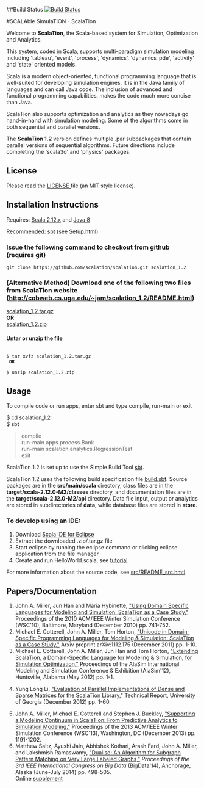 ##Build Status
[![Build Status](https://travis-ci.org/mvnural/scalation.svg)](https://travis-ci.org/mvnural/scalation)

#SCALAble SimulaTION - ScalaTion

Welcome to **ScalaTion**, the Scala-based system for Simulation, Optimization and Analytics.

This system, coded in Scala, supports multi-paradigm simulation modeling including
'tableau', 'event', 'process', 'dynamics', 'dynamics_pde', 'activity' and 'state' oriented models.

Scala is a modern object-oriented, functional programming language that is well-suited for developing simulation engines. It is in the Java family of languages and can call Java code. The inclusion of advanced and functional programming capabilities, makes the code much more concise than Java.

ScalaTion also supports optimization and analytics as they nowadays go hand-in-hand with simulation modeling.
Some of the algorithms come in both sequential and parallel versions.

The **ScalaTion 1.2** version defines multiple .par subpackages that contain parallel versions of sequential algorithms.
Future directions include completing the 'scala3d' and 'physics' packages.

## License
Please read the <a href = LICENSE.html> LICENSE </a> file (an MIT style license).

## Installation Instructions

Requires:
<a href = "http://www.scala-lang.org/downloads">Scala 2.12.x</a> and
<a href = "http://www.oracle.com/technetwork/java/javase/downloads">Java 8</a>

Recommended:
<a href = "http://www.scala-sbt.org/">sbt</a> 
(see <a href = "http://www.scala-sbt.org/0.13/tutorial/Setup.html">Setup.html</a>)

### Issue the following command to checkout from github (requires git)
`git clone https://github.com/scalation/scalation.git scalation_1.2`

### (Alternative Method) Download one of the following two files from ScalaTion website (http://cobweb.cs.uga.edu/~jam/scalation_1.2/README.html)

<a href = "http://cobweb.cs.uga.edu/~jam/scalation_1.2.tar.gz"> scalation_1.2.tar.gz </a> <br> <b>OR</b> <br>
<a href = "http://cobweb.cs.uga.edu/~jam/scalation_1.2.zip"> scalation_1.2.zip </a>

<p>
<h4>Untar or unzip the file</h4>

<pre><code>
$ tar xvfz scalation_1.2.tar.gz <br> <b>OR</b> <br>
$ unzip scalation_1.2.zip
</code></pre>



<!--
<p>
<h4>3. Export the SCALATION_CLASSES environment variable to point at class files</h4>

<pre><code>
export SCALATION_CLASSES=$HOME/scalation_1.2/target/scala-2.12.0-M2/classes
</code></pre>

<p>
Adjust the prefix to correspond to where you installed scalation.
Ideally, put the export in one of your dot files (e.g., .profile or .bashrc).
-->

## Usage

To compile code or run apps, enter sbt and type compile, run-main or exit

$ cd scalation_1.2 <br>
$ sbt <br>
> compile <br>
> run-main apps.process.Bank <br>
> run-main scalation.analytics.RegressionTest <br>
> exit



ScalaTion 1.2 is set up to use the Simple Build Tool <a href = "http://www.scala-sbt.org">sbt</a>.


ScalaTion 1.2 uses the following build specification file
<a href = "build.sbt">build.sbt</a>.
Source packages are in the <b>src/main/scala</b> directory,
class files are in the <b>target/scala-2.12.0-M2/classes</b> directory, and
documentation files are in the <b>target/scala-2.12.0-M2/api</b> directory.
Data file input, output or analytics are stored in subdirectories of <b>data</b>,
while database files are stored in <b>store</b>.

### To develop using an IDE:
<ol>
<li>
Download <a href = "http://typesafe.com/stack/downloads/scala-ide">Scala IDE for Eclipse</a>
<li>
Extract the downloaded .zip/.tar.gz file
<li>
Start eclipse by running the eclipse command or clicking eclipse application from the file manager
<li>
Create and run HelloWorld.scala, see <a href = "https://www.assembla.com/spaces/scala-ide/wiki/tutorial">tutorial</a>
</ol>


For more information about the source code, see 
<a href = "src/README_src.hmtl">src/README_src.hmtl</a>.

## Papers/Documentation ##


<ol>
<li>
John A. Miller, Jun Han and Maria Hybinette,
<a href = "http://informs-sim.org/wsc10papers/067.pdf">
"Using Domain Specific Languages for Modeling and Simulation: ScalaTion as a Case Study,"</a>
Proceedings of the 2010 ACM/IEEE Winter Simulation Conference (WSC'10),
Baltimore, Maryland (December 2010) pp. 741-752.


<li>
Michael E. Cotterell, John A. Miller, Tom Horton,
<a href = "http://arxiv.org/abs/1112.1751">
"Unicode in Domain-Specific Programming Languages for Modeling & Simulation:
ScalaTion as a Case Study,"</a>
Arxiv preprint arXiv:1112.175
(December 2011) pp. 1-10.


<li>
Michael E. Cotterell, John A. Miller, Jun Han and Tom Horton,
<a href = "../scalation_papers/alasim/alasim_extended_abstract.pdf">
"Extending ScalaTion, a Domain-Specific Language for Modeling & Simulation, for Simulation Optimization,"</a>
Proceedings of the AlaSim International Modeling and Simulation Conference & Exhibition (AlaSim'12),
Huntsville, Alabama (May 2012) pp. 1-1.

<p>
<li>
Yung Long Li,
<a href = "../home/theses/li_thesis/thesis/TR_Yung_Long_Li.pdf">
"Evaluation of Parallel Implementations of Dense and Sparse
Matrices for the ScalaTion Library," </a>
Technical Report,
University of Georgia (December 2012) pp. 1-60.

<p>
<li>
John A. Miller, Michael E. Cotterell and Stephen J. Buckley,
<a href = "http://informs-sim.org/wsc13papers/includes/files/104.pdf">
"Supporting a Modeling Continuum in ScalaTion: From Predictive Analytics to Simulation Modeling,"</a>
Proceedings of the 2013 ACM/IEEE Winter Simulation Conference (WSC'13),
Washington, DC (December 2013) pp. 1191-1202. 


<li>
Matthew Saltz, Ayushi Jain, Abhishek Kothari, Arash Fard, John A. Miller, and Lakshmish Ramaswamy,
<a href = "http://www.thecloudcomputing.org/2014/AdvanceProgram-ICWS-SCC-CLOUD-MS-BigDataCongress-SERVICES-2014.pdf">
"DualIso: An Algorithm for Subgraph Pattern Matching on Very Large Labeled Graphs,"</a>
<I> Proceedings of the 3rd IEEE International Congress on Big Data </I>
(<a href = "http://www.ieeebigdata.org/2014">BigData'14</a>),
Anchorage, Alaska (June-July 2014) pp. 498-505.
<br>
Online <a href = "../home/theses/jain_thesis/bigdata_2014/BigDataCong2014_DualIso_Supplement.pdf">supplement</a>

</ol>


